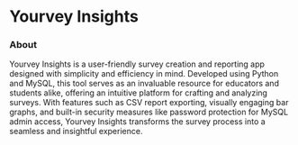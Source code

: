 # Yourvey Insights

### About
Yourvey Insights is a user-friendly survey creation and reporting app designed with simplicity and efficiency in mind. Developed using Python and MySQL, this tool serves as an invaluable resource for educators and students alike, offering an intuitive platform for crafting and analyzing surveys. With features such as CSV report exporting, visually engaging bar graphs, and built-in security measures like password protection for MySQL admin access, Yourvey Insights transforms the survey process into a seamless and insightful experience. 
